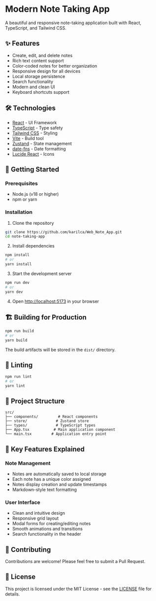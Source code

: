 
# Modern Note Taking App

A beautiful and responsive note-taking application built with React, TypeScript, and Tailwind CSS.

## ✨ Features

- Create, edit, and delete notes
- Rich text content support
- Color-coded notes for better organization
- Responsive design for all devices
- Local storage persistence
- Search functionality
- Modern and clean UI
- Keyboard shortcuts support

## 🛠️ Technologies

- [React](https://reactjs.org/) - UI Framework
- [TypeScript](https://www.typescriptlang.org/) - Type safety
- [Tailwind CSS](https://tailwindcss.com/) - Styling
- [Vite](https://vitejs.dev/) - Build tool
- [Zustand](https://zustand-demo.pmnd.rs/) - State management
- [date-fns](https://date-fns.org/) - Date formatting
- [Lucide React](https://lucide.dev/) - Icons

## 🚀 Getting Started

### Prerequisites

- Node.js (v18 or higher)
- npm or yarn

### Installation

1. Clone the repository

```bash
git clone https://github.com/karilca/Web_Note_App.git
cd note-taking-app
```

2. Install dependencies
```bash
npm install
# or
yarn install
```

3. Start the development server
```bash
npm run dev
# or
yarn dev
```

4. Open [http://localhost:5173](http://localhost:5173) in your browser

## 🏗️ Building for Production

```bash
npm run build
# or
yarn build
```

The build artifacts will be stored in the `dist/` directory.

## 🧪 Linting

```bash
npm run lint
# or
yarn lint
```

## 📁 Project Structure

```
src/
├── components/         # React components
├── store/             # Zustand store
├── types/             # TypeScript types
├── App.tsx           # Main application component
└── main.tsx         # Application entry point
```

## 🔑 Key Features Explained

### Note Management
- Notes are automatically saved to local storage
- Each note has a unique color assigned
- Notes display creation and update timestamps
- Markdown-style text formatting

### User Interface
- Clean and intuitive design
- Responsive grid layout
- Modal forms for creating/editing notes
- Smooth animations and transitions
- Search functionality in the header

## 🤝 Contributing

Contributions are welcome! Please feel free to submit a Pull Request.

## 📝 License

This project is licensed under the MIT License - see the [LICENSE](LICENSE) file for details.
```